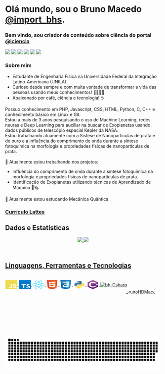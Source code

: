 # Olá mundo, sou o Bruno Macedo <a href="https://instagram.com/lmport_bhs" target="_blank">@import_bhs</a>.

### Bem vindo, sou criador de conteúdo sobre ciência do portal <a href="https://iciencia.info/portal" target="_blank">@iciencia</a>
 <a href="https://www.youtube.com/channel/UC8K_vQQT6qDPo6myPOIsSpg" target="_blank"><img src="https://img.shields.io/badge/YouTube-FF0000?style=for-the-badge&logo=youtube&logoColor=white" target="_blank"></a>
  <a href="https://instagram.com/lmport_bhs" target="_blank"><img src="https://img.shields.io/badge/-Instagram-%23E4405F?style=for-the-badge&logo=instagram&logoColor=white" target="_blank"></a>
 	<a href="https://www.twitch.tv/bhsga" target="_blank"><img src="https://img.shields.io/badge/Twitch-9146FF?style=for-the-badge&logo=twitch&logoColor=white" target="_blank"></a>
 <a href="https://discord.gg/DFj98C4EDH" target="_blank"><img src="https://img.shields.io/badge/Discord-7289DA?style=for-the-badge&logo=discord&logoColor=white" target="_blank"></a> 
  <a href = "mailto:brunohenriquedourado@gmail.com"><img src="https://img.shields.io/badge/-Gmail-%23333?style=for-the-badge&logo=gmail&logoColor=white" target="_blank"></a>
  <a href="https://br.linkedin.com/in/bruno-hd-macedo" target="_blank"><img src="https://img.shields.io/badge/-LinkedIn-%230077B5?style=for-the-badge&logo=linkedin&logoColor=white" target="_blank"></a>

<h3>Sobre mim</h3>

<p align="left">
  <ul>
    <li>Estudante de Engenharia Física na Universidade Federal da Integração Latino-Americana (UNILA)</li>
    <li>Curioso desde sempre e com muita vontade de transformar a vida das pessoas usando meus conhecimentos! 👨🏾‍🚀🚀</li>
    <li>Apaixonado por café, ciência e tecnologia! ☕</li>
    
  </ul>
  Possuo conhecimento em PHP, Javascript, CSS, HTML, Python, C, C++ e conhecimento básico em Linux e Git.
  <br>
  Estou a mais de 3 anos pesquisando o uso de Machine Learning, redes neuras e Deep Learning para auxiliar na buscar de Exoplanetas usando dados públicos de telescópio espacial Kepler da NASA.
  <br>
  Estou trabalhando atuamente com a Sistese de Nanoparticulas de prata e de ouro e a influência do comprimento de onda durante a síntese fotoquímica na morfologia e propriedades físicas de nanopartículas de prata.
  <br><br>
  🔭 Atualmente estou trabalhando nos projetos:
  <br> <ul>
      <li>Influência do comprimento de onda durante a síntese fotoquímica na morfologia e propriedades físicas de nanopartículas de prata.
  <br></li>
      <li>Identificação de Exoplanetas utilizando técnicas de Aprendizado de Máquina 📰🗞️
  <br></li>  </ul>
  🌱 Atualmente estou estudando Mecânica Quântica.

   ### <a href="http://lattes.cnpq.br/7842985016416991" target="_blank"> Currículo Lattes</a>

## Dados e Estatísticas

<div align="center">
  <a href="https://github.com/brunohdmacedo">
  <img height="180em" src="https://github-readme-stats.vercel.app/api?username=brunohdmacedo&show_icons=true&theme=dark&include_all_commits=true&count_private=true"/>
  <img height="180em" src="https://github-readme-stats.vercel.app/api/top-langs/?username=brunohdmacedo&layout=compact&langs_count=10&theme=dark"></img>
</p></div>
<br>

## Linguagens, Ferramentas e Tecnologias

<div style="display: inline_block"><br>
  <img align="center" alt="bh-Js" height="30" width="40" src="https://raw.githubusercontent.com/devicons/devicon/master/icons/javascript/javascript-plain.svg">
  <img align="center" alt="bh-Ts" height="30" width="40" src="https://raw.githubusercontent.com/devicons/devicon/master/icons/typescript/typescript-plain.svg">
  <img align="center" alt="bh-React" height="30" width="40" src="https://raw.githubusercontent.com/devicons/devicon/master/icons/react/react-original.svg">
  <img align="center" alt="bh-HTML" height="30" width="40" src="https://raw.githubusercontent.com/devicons/devicon/master/icons/html5/html5-original.svg">
  <img align="center" alt="bh-CSS" height="30" width="40" src="https://raw.githubusercontent.com/devicons/devicon/master/icons/css3/css3-original.svg">
  <img align="center" alt="bh-Python" height="30" width="40" src="https://raw.githubusercontent.com/devicons/devicon/master/icons/python/python-original.svg">
  <img align="center" alt="bh-Csharp" height="30" width="40" src="https://raw.githubusercontent.com/devicons/devicon/master/icons/csharp/csharp-original.svg">
  <img align="center" alt="bh-Csharp" height="30" width="40" src="https://user-images.githubusercontent.com/16247638/148286751-de042621-31c6-4554-ae68-736b34f856f8.png">
  <img align="right" alt="BrunoHDMacedo" height="150" style="border-radius:50px;" src="https://avatars.githubusercontent.com/u/16247638?v=4width=676&height=676">
</div>

  ##
  
  ![Snake animation](https://github.com/brunohdmacedo/brunohdmacedo/blob/output/github-contribution-grid-snake.svg)
 
</div>
